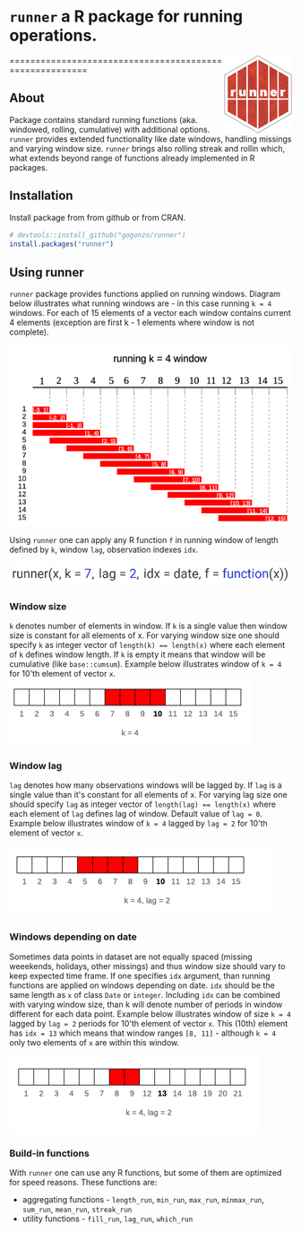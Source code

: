 
`runner` a R package for running operations.
============================================

<img src="vignettes/images/hexlogo.png" align="right" />
========================================================


About
-----

Package contains standard running functions (aka. windowed, rolling, cumulative) with additional options. `runner` provides extended functionality like date windows, handling missings and varying window size. `runner` brings also rolling streak and rollin which, what extends beyond range of functions already implemented in R packages.

Installation
------------

Install package from from github or from CRAN.

``` r
# devtools::install_github("gogonzo/runner")
install.packages("runner")
```

Using runner
------------

`runner` package provides functions applied on running windows. Diagram below illustrates what running windows are - in this case running `k = 4` windows. For each of 15 elements of a vector each window contains current 4 elements (exception are first k - 1 elements where window is not complete).

![](reference/figures/running_windows_explain.png)

Using `runner` one can apply any R function `f` in running window of length defined by `k`, window `lag`, observation indexes `idx`.

![](reference/figures/using_runner.png)

### Window size

`k` denotes number of elements in window. If `k` is a single value then window size is constant for all elements of x. For varying window size one should specify `k` as integer vector of `length(k) == length(x)` where each element of `k` defines window length. If `k` is empty it means that window will be cumulative (like `base::cumsum`). Example below illustrates window of `k = 4` for 10'th element of vector `x`. ![](reference/figures/constant_window.png)

### Window lag

`lag` denotes how many observations windows will be lagged by. If `lag` is a single value than it's constant for all elements of x. For varying lag size one should specify `lag` as integer vector of `length(lag) == length(x)` where each element of `lag` defines lag of window. Default value of `lag = 0`. Example below illustrates window of `k = 4` lagged by `lag = 2` for 10'th element of vector `x`.

![](reference/figures/lagged_window_k_lag.png)

### Windows depending on date

Sometimes data points in dataset are not equally spaced (missing weeekends, holidays, other missings) and thus window size should vary to keep expected time frame. If one specifies `idx` argument, than running functions are applied on windows depending on date. `idx` should be the same length as `x` of class `Date` or `integer`. Including `idx` can be combined with varying window size, than k will denote number of periods in window different for each data point. Example below illustrates window of size `k = 4` lagged by `lag = 2` periods for 10'th element of vector `x`. This (10th) element has `idx = 13` which means that window ranges `[8, 11]` - although `k = 4` only two elements of `x` are within this window.

![](reference/figures/custom_idx_k_lag.png)

### Build-in functions

With `runner` one can use any R functions, but some of them are optimized for speed reasons. These functions are:
- aggregating functions - `length_run`, `min_run`, `max_run`, `minmax_run`, `sum_run`, `mean_run`, `streak_run`
- utility functions - `fill_run`, `lag_run`, `which_run`
